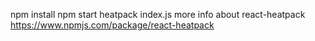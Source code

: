 npm install
npm start
heatpack index.js
more info about react-heatpack https://www.npmjs.com/package/react-heatpack
